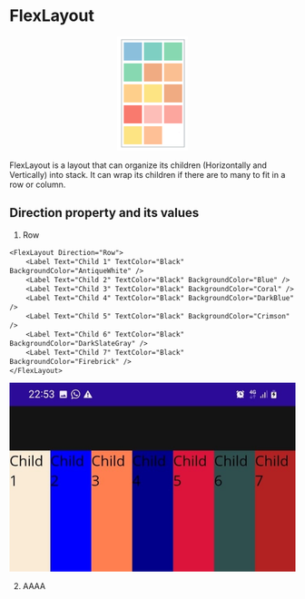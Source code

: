 # FlexLayout

<p align="center"><img src="img01.png" /></p>

FlexLayout is a layout that can organize its children (Horizontally and Vertically) into stack. It can wrap its children if there are to many to fit in a row or column.

## Direction property and its values

1. Row

```
<FlexLayout Direction="Row">
    <Label Text="Child 1" TextColor="Black" BackgroundColor="AntiqueWhite" />
    <Label Text="Child 2" TextColor="Black" BackgroundColor="Blue" />
    <Label Text="Child 3" TextColor="Black" BackgroundColor="Coral" />
    <Label Text="Child 4" TextColor="Black" BackgroundColor="DarkBlue" />
    <Label Text="Child 5" TextColor="Black" BackgroundColor="Crimson" />
    <Label Text="Child 6" TextColor="Black" BackgroundColor="DarkSlateGray" />
    <Label Text="Child 7" TextColor="Black"  BackgroundColor="Firebrick" />
</FlexLayout>
```

<p align="center"><img src="img02.png" /></p>

<!--
# FlexLayout
## Direction property and its values
### Row

-->

2. AAAA